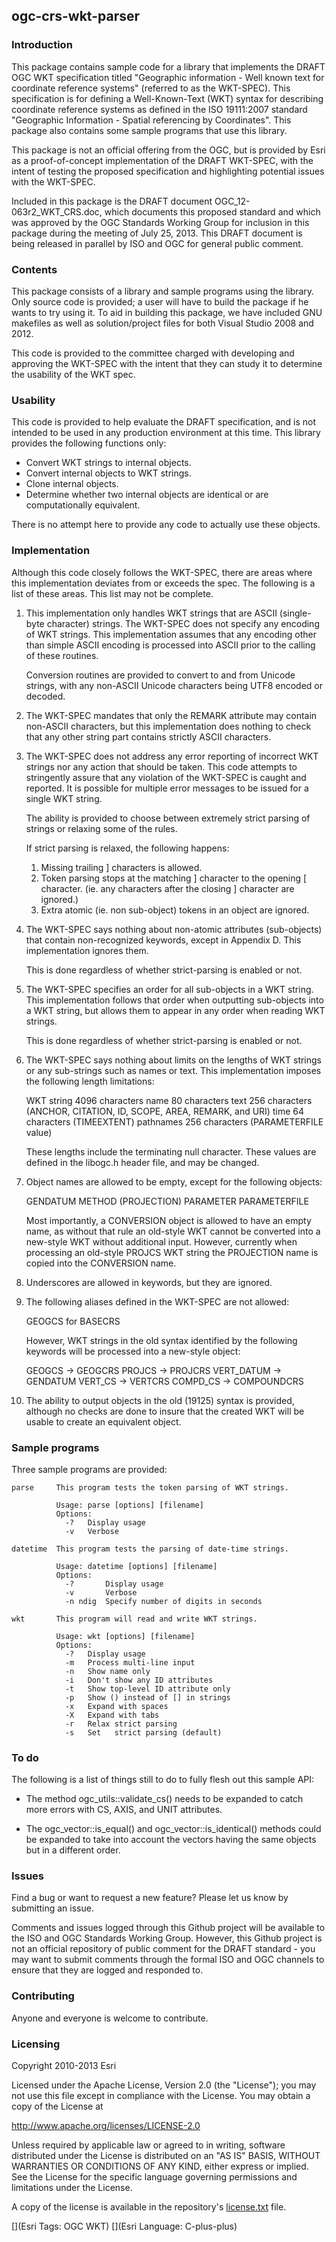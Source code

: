 ## ogc-crs-wkt-parser

### Introduction

This package contains sample code for a library that implements the DRAFT
OGC WKT specification titled "Geographic information - Well known text
for coordinate reference systems" (referred to as the WKT-SPEC).
This specification is for defining a Well-Known-Text (WKT) syntax
for describing coordinate reference systems as defined in the ISO
19111:2007 standard "Geographic Information - Spatial referencing
by Coordinates". This package also contains some sample programs
that use this library.

This package is not an official offering from the OGC, but is provided
by Esri as a proof-of-concept implementation of the DRAFT WKT-SPEC, with
the intent of testing the proposed specification and highlighting potential
issues with the WKT-SPEC.

Included in this package is the DRAFT document OGC_12-063r2_WKT_CRS.doc,
which documents this proposed standard and which was approved by the OGC
Standards Working Group for inclusion in this package during the
meeting of July 25, 2013.  This DRAFT document is being released in parallel
by ISO and OGC for general public comment.

### Contents

This package consists of a library and sample programs using the library.
Only source code is provided; a user will have to build the package
if he wants to try using it. To aid in building this package,
we have included GNU makefiles as well as solution/project files
for both Visual Studio 2008 and 2012.

This code is provided to the committee charged with developing and
approving the WKT-SPEC with the intent that they can study it to
determine the usability of the WKT spec.

### Usability

This code is provided to help evaluate the DRAFT specification, and is 
not intended to be used in any production environment at this time.
This library provides the following functions only:

*  Convert WKT strings to internal objects.
*  Convert internal objects to WKT strings.
*  Clone internal objects.
*  Determine whether two internal objects are identical or are
   computationally equivalent.

There is no attempt here to provide any code to actually use these objects.

### Implementation

Although this code closely follows the WKT-SPEC, there are areas
where this implementation deviates from or exceeds the spec. The
following is a list of these areas. This list may not be complete.

   1.  This implementation only handles WKT strings that are ASCII
       (single-byte character) strings.  The WKT-SPEC does not specify
       any encoding of WKT strings. This implementation assumes that any
       encoding other than simple ASCII encoding is processed into
       ASCII prior to the calling of these routines.

       Conversion routines are provided to convert to and from Unicode
       strings, with any non-ASCII Unicode characters being UTF8 encoded
       or decoded.

   2.  The WKT-SPEC mandates that only the REMARK attribute may contain
       non-ASCII characters, but this implementation does nothing to
       check that any other string part contains strictly ASCII characters.

   3.  The WKT-SPEC does not address any error reporting of incorrect
       WKT strings nor any action that should be taken. This code
       attempts to stringently assure that any violation of the
       WKT-SPEC is caught and reported. It is possible for multiple
       error messages to be issued for a single WKT string.

       The ability is provided to choose between extremely strict parsing
       of strings or relaxing some of the rules.

       If strict parsing is relaxed, the following happens:
    
          1. Missing trailing ] characters is allowed.
          2. Token parsing stops at the matching ] character to the opening
             [ character. (ie. any characters after the closing ]
             character are ignored.)
          3. Extra atomic (ie. non sub-object) tokens in an object are ignored.

   4.  The WKT-SPEC says nothing about non-atomic attributes (sub-objects)
       that contain non-recognized keywords, except in Appendix D.
       This implementation ignores them.

       This is done regardless of whether strict-parsing is enabled or not.

   5.  The WKT-SPEC specifies an order for all sub-objects in a WKT string.
       This implementation follows that order when outputting sub-objects
       into a WKT string, but allows them to appear in any order when reading
       WKT strings.

       This is done regardless of whether strict-parsing is enabled or not.

   6.  The WKT-SPEC says nothing about limits on the lengths of WKT strings
       or any sub-strings such as names or text. This implementation
       imposes the following length limitations:

          WKT string       4096 characters
          name               80 characters
          text              256 characters  (ANCHOR, CITATION, ID, SCOPE,
                                             AREA, REMARK, and URI)
          time               64 characters  (TIMEEXTENT)
          pathnames         256 characters  (PARAMETERFILE value)

       These lengths include the terminating null character. These values are
       defined in the libogc.h header file, and may be changed.

   7.  Object names are allowed to be empty, except for the following objects:

          GENDATUM
          METHOD (PROJECTION)
          PARAMETER
          PARAMETERFILE

       Most importantly, a CONVERSION object is allowed to have an empty name,
       as without that rule an old-style WKT cannot be converted into a
       new-style WKT without additional input. However, currently when
       processing an old-style PROJCS WKT string the PROJECTION name
       is copied into the CONVERSION name.

   8.  Underscores are allowed in keywords, but they are ignored.

   9.  The following aliases defined in the WKT-SPEC are not allowed:

          GEOGCS for BASECRS

       However, WKT strings in the old syntax identified by the following
       keywords will be processed into a new-style object:

          GEOGCS     -> GEOGCRS
          PROJCS     -> PROJCRS
          VERT_DATUM -> GENDATUM
          VERT_CS    -> VERTCRS
          COMPD_CS   -> COMPOUNDCRS

   10. The ability to output objects in the old (19125) syntax is provided,
       although no checks are done to insure that the created WKT will be
       usable to create an equivalent object.

### Sample programs

Three sample programs are provided:

    parse     This program tests the token parsing of WKT strings.

              Usage: parse [options] [filename]
              Options:
                -?   Display usage
                -v   Verbose

    datetime  This program tests the parsing of date-time strings.

              Usage: datetime [options] [filename]
              Options:
                -?       Display usage
                -v       Verbose
                -n ndig  Specify number of digits in seconds

    wkt       This program will read and write WKT strings.

              Usage: wkt [options] [filename]
              Options:
                -?   Display usage
                -m   Process multi-line input
                -n   Show name only
                -i   Don't show any ID attributes
                -t   Show top-level ID attribute only
                -p   Show () instead of [] in strings
                -x   Expand with spaces
                -X   Expand with tabs
                -r   Relax strict parsing
                -s   Set   strict parsing (default)

### To do

The following is a list of things still to do to fully flesh out this
sample API:

*  The method ogc_utils::validate_cs() needs to be expanded to catch
   more errors with CS, AXIS, and UNIT attributes.

*  The ogc_vector::is_equal() and ogc_vector::is_identical() methods
   could be expanded to take into account the vectors having the same
   objects but in a different order.

### Issues

Find a bug or want to request a new feature?  Please let us know by submitting
an issue.

Comments and issues logged through this Github project will be available to
the ISO and OGC Standards Working Group.  However, this Github project is not
an official repository of public comment for the DRAFT standard - you may want
to submit comments through the formal ISO and OGC channels to ensure that they
are logged and responded to.

### Contributing

Anyone and everyone is welcome to contribute.

### Licensing

Copyright 2010-2013 Esri

Licensed under the Apache License, Version 2.0 (the "License");
you may not use this file except in compliance with the License.
You may obtain a copy of the License at

   http://www.apache.org/licenses/LICENSE-2.0

Unless required by applicable law or agreed to in writing, software
distributed under the License is distributed on an "AS IS" BASIS,
WITHOUT WARRANTIES OR CONDITIONS OF ANY KIND, either express or implied.
See the License for the specific language governing permissions and
limitations under the License.

A copy of the license is available in the repository's
[license.txt](https://github.com/Esri/ogc-crs-wkt-parser/license.txt) file.

[](Esri Tags: OGC WKT)
[](Esri Language: C-plus-plus)
